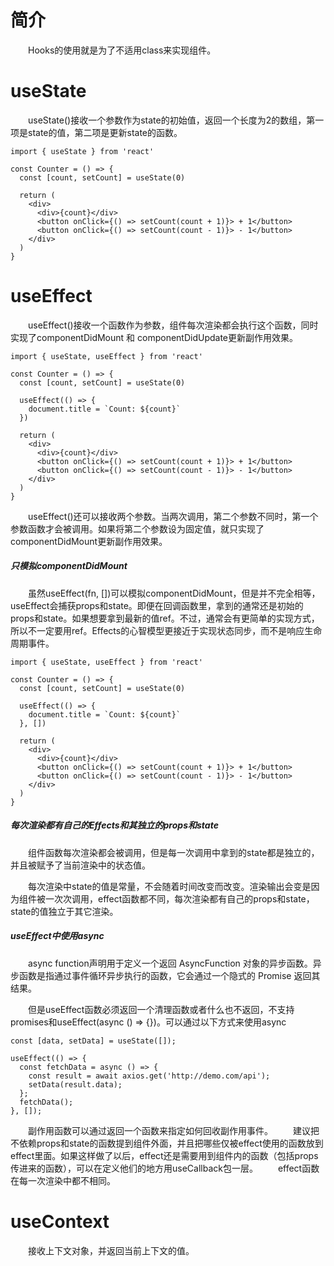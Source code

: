 # 简介
&emsp;&emsp;Hooks的使用就是为了不适用class来实现组件。


# useState
&emsp;&emsp;useState()接收一个参数作为state的初始值，返回一个长度为2的数组，第一项是state的值，第二项是更新state的函数。
```
import { useState } from 'react'

const Counter = () => {
  const [count, setCount] = useState(0)

  return (
    <div>
      <div>{count}</div>
      <button onClick={() => setCount(count + 1)}> + 1</button>
      <button onClick={() => setCount(count - 1)}> - 1</button>
    </div>
  )
}
```

# useEffect
&emsp;&emsp;useEffect()接收一个函数作为参数，组件每次渲染都会执行这个函数，同时实现了componentDidMount 和 componentDidUpdate更新副作用效果。
```
import { useState, useEffect } from 'react'

const Counter = () => {
  const [count, setCount] = useState(0)

  useEffect(() => {
    document.title = `Count: ${count}`
  })

  return (
    <div>
      <div>{count}</div>
      <button onClick={() => setCount(count + 1)}> + 1</button>
      <button onClick={() => setCount(count - 1)}> - 1</button>
    </div>
  )
}
```
&emsp;&emsp;useEffect()还可以接收两个参数。当两次调用，第二个参数不同时，第一个参数函数才会被调用。如果将第二个参数设为固定值，就只实现了componentDidMount更新副作用效果。

##### 只模拟componentDidMount

&emsp;&emsp;虽然useEffect(fn, [])可以模拟componentDidMount，但是并不完全相等，useEffect会捕获props和state。即便在回调函数里，拿到的通常还是初始的props和state。如果想要拿到最新的值ref。不过，通常会有更简单的实现方式，所以不一定要用ref。Effects的心智模型更接近于实现状态同步，而不是响应生命周期事件。
```
import { useState, useEffect } from 'react'

const Counter = () => {
  const [count, setCount] = useState(0)

  useEffect(() => {
    document.title = `Count: ${count}`
  }, [])

  return (
    <div>
      <div>{count}</div>
      <button onClick={() => setCount(count + 1)}> + 1</button>
      <button onClick={() => setCount(count - 1)}> - 1</button>
    </div>
  )
}
```

##### 每次渲染都有自己的Effects和其独立的props和state
&emsp;&emsp;组件函数每次渲染都会被调用，但是每一次调用中拿到的state都是独立的，并且被赋予了当前渲染中的状态值。

&emsp;&emsp;每次渲染中state的值是常量，不会随着时间改变而改变。渲染输出会变是因为组件被一次次调用，effect函数都不同，每次渲染都有自己的props和state，state的值独立于其它渲染。

##### useEffect中使用async
&emsp;&emsp;async function声明用于定义一个返回 AsyncFunction 对象的异步函数。异步函数是指通过事件循环异步执行的函数，它会通过一个隐式的 Promise 返回其结果。

&emsp;&emsp;但是useEffect函数必须返回一个清理函数或者什么也不返回，不支持promises和useEffect(async () => {})。可以通过以下方式来使用async

```
const [data, setData] = useState([]);

useEffect(() => {
  const fetchData = async () => {
    const result = await axios.get('http://demo.com/api');
    setData(result.data);
  };
  fetchData();
}, []);
```

&emsp;&emsp;副作用函数可以通过返回一个函数来指定如何回收副作用事件。
&emsp;&emsp;建议把不依赖props和state的函数提到组件外面，并且把哪些仅被effect使用的函数放到effect里面。如果这样做了以后，effect还是需要用到组件内的函数（包括props传进来的函数），可以在定义他们的地方用useCallback包一层。
&emsp;&emsp;effect函数在每一次渲染中都不相同。


# useContext
&emsp;&emsp;接收上下文对象，并返回当前上下文的值。